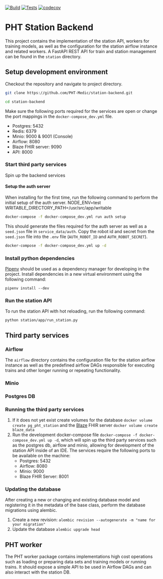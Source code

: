 [![Build](https://github.com/PHT-EU/station-backend/actions/workflows/Build.yml/badge.svg)](https://github.com/PHT-EU/station-backend/actions/workflows/Build.yml)
[![Tests](https://github.com/PHT-EU/station-backend/actions/workflows/tests.yml/badge.svg)](https://github.com/PHT-EU/station-backend/actions/workflows/tests.yml)
[![codecov](https://codecov.io/gh/PHT-Medic/station-backend/branch/master/graph/badge.svg?token=SWJRH1V44S)](https://codecov.io/gh/PHT-Medic/station-backend)

# PHT Station Backend

This project contains the implementation of the station API, workers for training models, as well as the configuration
for the station airflow instance and related workers. A FastAPI REST API for train and station management can be found
in the `station` directory.

## Setup development environment

Checkout the repository and navigate to project directory.

```bash
git clone https://github.com/PHT-Medic/station-backend.git
```

```bash
cd station-backend
```

Make sure the following ports required for the services are open or change the port mappings in the `docker-compose_dev.yml` file.

- Postgres: 5432
- Redis: 6379
- Minio: 9000 & 9001 (Console)
- Airflow: 8080
- Blaze FHIR server: 9090
- API: 8000

### Start third party services

Spin up the backend services

#### Setup the auth server

When installing for the first time, run the following command to perform the initial setup of the auth server.
NODE_ENV=test
WRITABLE_DIRECTORY_PATH=/usr/src/app/writable
```bash
docker-compose -f docker-compose_dev.yml run auth setup
```
This should generate the files required for the auth server as well as a `seed.json` file in `service_data/auth`.
Copy the robot id and secret from the `seed.json` file into the `.env` file (`AUTH_ROBOT_ID` and `AUTH_ROBOT_SECRET`).

```bash
docker-compose -f docker-compose_dev.yml up -d
```

### Install python dependencies

[Pipenv](https://pipenv.pypa.io/en/latest/) should be used as a dependency manager for developing in the project. Install
dependencies in a new virtual environment using the following command:

```shell
pipenv install --dev
```

### Run the station API
To run the station API with hot reloading, run the following command:
```bashs
python station/app/run_station.py
```

## Third party services

### Airflow

The `airflow` directory contains the configuration file for the station airflow instance as well as the predefined
airflow DAGs responsible for executing trains and other longer running or repeating functionality.

### Minio

### Postgres DB

### Running the third party services

1. If it does not yet exist create volumes for the database `docker volume create pg_pht_station` and the
   [Blaze](https://github.com/samply/blaze) FHIR server `docker volume create blaze_data`
2. Run the development docker-compose file `docker-compose -f docker-compose_dev.yml up -d`, which will spin up the
   third party services such as the postgres db, airflow and minio, allowing for development of the station API inside
   of an IDE. The services require the following ports to be available on the machine:
    - Postgres: 5432
    - Airflow: 8080
    - Minio: 9000
    - Blaze FHIR Server: 8001

### Updating the database

After creating a new or changing and existing database model and registering it in the metadata of the base class,
perform the database migrations using alembic.

1. Create a new revision: `alembic revision --autogenerate -m "name for your migration"`
2. Update the database `alembic upgrade head`

## PHT worker

The PHT worker package contains implementations high cost operations such as loading or preparing data sets and training
models or running trains. It should expose a simple API to be used in Airflow DAGs and can also interact with the
station DB.


   
